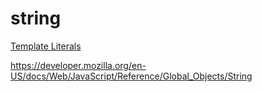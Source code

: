 # string

[Template Literals](https://devdocs.io/javascript/template_literals)

<https://developer.mozilla.org/en-US/docs/Web/JavaScript/Reference/Global_Objects/String>
